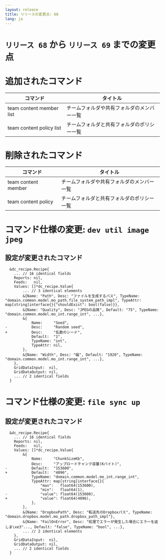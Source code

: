 ```yaml
---
layout: release
title: リリースの変更点: 68
lang: ja
---
```


# `リリース 68` から `リリース 69` までの変更点

# 追加されたコマンド


| コマンド                 | タイトル                                   |
|--------------------------|--------------------------------------------|
| team content member list | チームフォルダや共有フォルダのメンバー一覧 |
| team content policy list | チームフォルダと共有フォルダのポリシー一覧 |



# 削除されたコマンド


| コマンド            | タイトル                                   |
|---------------------|--------------------------------------------|
| team content member | チームフォルダや共有フォルダのメンバー一覧 |
| team content policy | チームフォルダと共有フォルダのポリシー一覧 |



# コマンド仕様の変更: `dev util image jpeg`



## 設定が変更されたコマンド


```
  &dc_recipe.Recipe{
  	... // 16 identical fields
  	Reports: nil,
  	Feeds:   nil,
  	Values: []*dc_recipe.Value{
  		... // 3 identical elements
  		&{Name: "Path", Desc: "ファイルを生成するパス", TypeName: "domain.common.model.mo_path.file_system_path_impl", TypeAttr: map[string]interface{}{"shouldExist": bool(false)}},
  		&{Name: "Quality", Desc: "JPEGの品質", Default: "75", TypeName: "domain.common.model.mo_int.range_int", ...},
  		&{
  			Name:     "Seed",
- 			Desc:     "Random seed",
+ 			Desc:     "乱数のシード",
  			Default:  "1",
  			TypeName: "int",
  			TypeAttr: nil,
  		},
  		&{Name: "Width", Desc: "幅", Default: "1920", TypeName: "domain.common.model.mo_int.range_int", ...},
  	},
  	GridDataInput:  nil,
  	GridDataOutput: nil,
  	... // 2 identical fields
  }
```
# コマンド仕様の変更: `file sync up`



## 設定が変更されたコマンド


```
  &dc_recipe.Recipe{
  	... // 16 identical fields
  	Reports: nil,
  	Feeds:   nil,
  	Values: []*dc_recipe.Value{
  		&{
  			Name:     "ChunkSizeKb",
  			Desc:     "アップロードチャンク容量(Kバイト)",
- 			Default:  "153600",
+ 			Default:  "4096",
  			TypeName: "domain.common.model.mo_int.range_int",
  			TypeAttr: map[string]interface{}{
  				"max":   float64(153600),
  				"min":   float64(1),
- 				"value": float64(153600),
+ 				"value": float64(4096),
  			},
  		},
  		&{Name: "DropboxPath", Desc: "転送先のDropboxパス", TypeName: "domain.dropbox.model.mo_path.dropbox_path_impl"},
  		&{Name: "FailOnError", Desc: "処理でエラーが発生した場合にエラーを返しま\xe3"..., Default: "false", TypeName: "bool", ...},
  		... // 2 identical elements
  	},
  	GridDataInput:  nil,
  	GridDataOutput: nil,
  	... // 2 identical fields
  }
```
